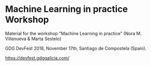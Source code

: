 # Machine Learning in practice Workshop

Material for the workshop "Machine Learning in practice" (Nora M. Villanueva & Marta Sestelo)

GDG DevFest 2018, November 17th, Santiago de Compostela (Spain).

https://devfest.gdggalicia.com/
